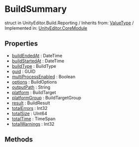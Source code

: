 # BuildSummary
struct in UnityEditor.Build.Reporting
 / Inherits from: <a href="https://docs.unity3d.com/6000.0/Documentation/ScriptReference/ValueType.html">ValueType</a> / Implemented in: <a href="https://docs.unity3d.com/6000.0/Documentation/ScriptReference/UnityEditor.CoreModule.html">UnityEditor.CoreModule</a>
## Properties
- <a href="https://docs.unity3d.com/6000.0/Documentation/ScriptReference/BuildSummary-buildEndedAt.html">buildEndedAt</a> : DateTime
- <a href="https://docs.unity3d.com/6000.0/Documentation/ScriptReference/BuildSummary-buildStartedAt.html">buildStartedAt</a> : DateTime
- <a href="https://docs.unity3d.com/6000.0/Documentation/ScriptReference/BuildSummary-buildType.html">buildType</a> : BuildType
- <a href="https://docs.unity3d.com/6000.0/Documentation/ScriptReference/BuildSummary-guid.html">guid</a> : GUID
- <a href="https://docs.unity3d.com/6000.0/Documentation/ScriptReference/BuildSummary-multiProcessEnabled.html">multiProcessEnabled</a> : Boolean
- <a href="https://docs.unity3d.com/6000.0/Documentation/ScriptReference/BuildSummary-options.html">options</a> : BuildOptions
- <a href="https://docs.unity3d.com/6000.0/Documentation/ScriptReference/BuildSummary-outputPath.html">outputPath</a> : String
- <a href="https://docs.unity3d.com/6000.0/Documentation/ScriptReference/BuildSummary-platform.html">platform</a> : BuildTarget
- <a href="https://docs.unity3d.com/6000.0/Documentation/ScriptReference/BuildSummary-platformGroup.html">platformGroup</a> : BuildTargetGroup
- <a href="https://docs.unity3d.com/6000.0/Documentation/ScriptReference/BuildSummary-result.html">result</a> : BuildResult
- <a href="https://docs.unity3d.com/6000.0/Documentation/ScriptReference/BuildSummary-totalErrors.html">totalErrors</a> : Int32
- <a href="https://docs.unity3d.com/6000.0/Documentation/ScriptReference/BuildSummary-totalSize.html">totalSize</a> : UInt64
- <a href="https://docs.unity3d.com/6000.0/Documentation/ScriptReference/BuildSummary-totalTime.html">totalTime</a> : TimeSpan
- <a href="https://docs.unity3d.com/6000.0/Documentation/ScriptReference/BuildSummary-totalWarnings.html">totalWarnings</a> : Int32
## Methods
